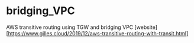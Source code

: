 # bridging_VPC
AWS transitive routing using TGW and bridging VPC
[website][https://www.gilles.cloud/2019/12/aws-transitive-routing-with-transit.html]
